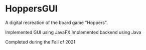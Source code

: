 # HoppersGUI
A digital recreation of the board game "Hoppers".

Implemented GUI using JavaFX
Implemented backend using Java

Completed during the Fall of 2021
